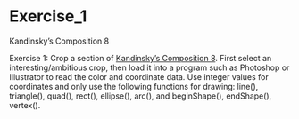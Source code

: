 # Exercise_1
Kandinsky’s Composition 8

Exercise 1: Crop a section of [Kandinsky’s Composition 8](http://media.guggenheim.org/content/arts_curriculum/masters/collections_kandinsky_l.jpg). First select an interesting/ambitious crop, then load it into a program such as Photoshop or Illustrator to read the color and coordinate data. Use integer values for coordinates and only use the following functions for drawing: line(), triangle(), quad(), rect(), ellipse(), arc(), and beginShape(), endShape(), vertex().